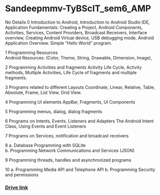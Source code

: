 # Sandeepmmv-TyBScIT_sem6_AMP
No 
Details 
0 Introduction to Android, Introduction to Android Studio IDE, Application Fundamentals: 
Creating a Project, Android Components, Activities, Services, Content Providers, Broadcast 
Receivers, Interface overview, Creating Android Virtual device, USB debugging mode, Android 
Application Overview. Simple “Hello World” program.  
  
1 Programming Resources  
Android Resources: (Color, Theme, String, Drawable, Dimension, Image),  
  
2 Programming Activities and fragments 
Activity Life Cycle, Activity methods, Multiple Activities, Life Cycle of fragments and multiple 
fragments. 
  
3 Programs related to different Layouts 
Coordinate, Linear, Relative, Table, Absolute, Frame, List View, Grid View. 
  
4 Programming UI elements 
AppBar, Fragments, UI Components  
  
5 Programming menus, dialog, dialog fragments 
  
6 Programs on Intents, Events, Listeners and Adapters 
The Android Intent Class, Using Events and Event Listeners 
  
7 Programs on Services, notification and broadcast receivers 
  
8 a. Database Programming with SQLite  
 b. Programming Network Communications and Services (JSON) 
  
9 Programming threads, handles and asynchronized programs 
  
10 a. Programming Media API and Telephone API 
 b. Programming Security and permissions 

### [Drive link](https://drive.google.com/drive/folders/1paiM0HnNnK22OJ34pWPdz_vwIKE4jxyS?usp=sharing)

